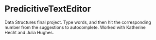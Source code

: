 # PredicitiveTextEditor
Data Structures final project.  Type words, and then hit the corresponding number from the suggestions to autocomplete.  Worked with Katherine Hecht and Julia Hughes.
